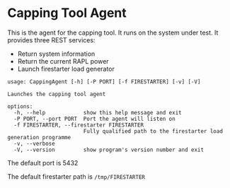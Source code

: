# Capping Tool Agent

This is the agent for the capping tool. It runs
on the system under test. It provides three REST
services:

* Return system information
* Return the current RAPL power
* Launch firestarter load generator

```
usage: CappingAgent [-h] [-P PORT] [-f FIRESTARTER] [-v] [-V]

Launches the capping tool agent

options:
  -h, --help            show this help message and exit
  -P PORT, --port PORT  Port the agent will listen on
  -f FIRESTARTER, --firestarter FIRESTARTER
                        Fully qualified path to the firestarter load generation programme
  -v, --verbose
  -V, --version         show program's version number and exit
```

The default port is 5432

The default firestarter path is `/tmp/FIRESTARTER`
